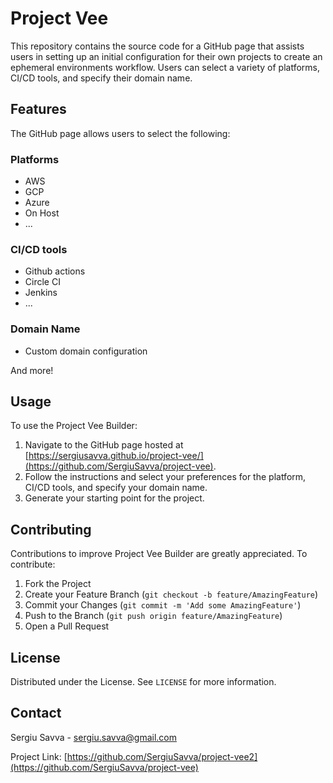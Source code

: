 # Project Vee

This repository contains the source code for a GitHub page that assists users in setting up an initial configuration for their own projects to create an ephemeral environments workflow. Users can select a variety of platforms, CI/CD tools, and specify their domain name.

## Features

The GitHub page allows users to select the following:

### Platforms
- AWS
- GCP
- Azure
- On Host
- ...

### CI/CD tools
- Github actions
- Circle CI
- Jenkins
- ...

### Domain Name
- Custom domain configuration

And more!

## Usage

To use the Project Vee Builder:

1. Navigate to the GitHub page hosted at [https://sergiusavva.github.io/project-vee/](https://github.com/SergiuSavva/project-vee).
2. Follow the instructions and select your preferences for the platform, CI/CD tools, and specify your domain name.
3. Generate your starting point for the project.

## Contributing

Contributions to improve Project Vee Builder are greatly appreciated. To contribute:

1. Fork the Project
2. Create your Feature Branch (`git checkout -b feature/AmazingFeature`)
3. Commit your Changes (`git commit -m 'Add some AmazingFeature'`)
4. Push to the Branch (`git push origin feature/AmazingFeature`)
5. Open a Pull Request

## License

Distributed under the <License> License. See `LICENSE` for more information.

## Contact

Sergiu Savva - sergiu.savva@gmail.com

Project Link: [https://github.com/SergiuSavva/project-vee2](https://github.com/SergiuSavva/project-vee)
